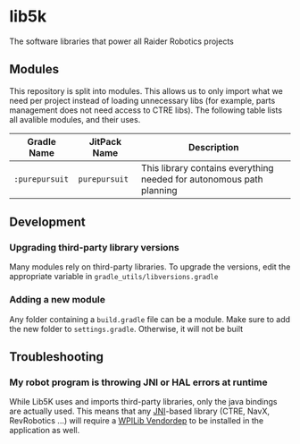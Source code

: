 # lib5k
The software libraries that power all Raider Robotics projects

## Modules

This repository is split into modules. This allows us to only import what we need per project instead of loading unnecessary libs (for example, parts management does not need access to CTRE libs). The following table lists all avalible modules, and their uses.

| Gradle Name    | JitPack Name  | Description                                                          |
|----------------|---------------|----------------------------------------------------------------------|
| `:purepursuit` | `purepursuit` | This library contains everything needed for autonomous path planning |

## Development

### Upgrading third-party library versions
Many modules rely on third-party libraries. To upgrade the versions, edit the appropriate variable in `gradle_utils/libversions.gradle`

### Adding a new module
Any folder containing a `build.gradle` file can be a module. Make sure to add the new folder to `settings.gradle`. Otherwise, it will not be built

## Troubleshooting

### My robot program is throwing JNI or HAL errors at runtime
While Lib5K uses and imports third-party libraries, only the java bindings are actually used. This means that any [JNI](https://en.wikipedia.org/wiki/Java_Native_Interface)-based library (CTRE, NavX, RevRobotics ...) will require a [WPILib Vendordep](https://docs.wpilib.org/en/stable/docs/software/wpilib-overview/3rd-party-libraries.html?highlight=vendor) to be installed in the application as well.